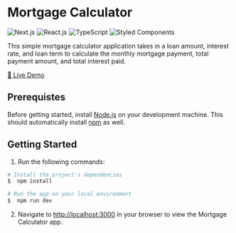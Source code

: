 # Mortgage Calculator

<img src="https://img.shields.io/badge/next%20js-000000?style=for-the-badge&logo=nextdotjs&logoColor=white" alt="Next.js" /> <img src="https://img.shields.io/badge/React-20232A?style=for-the-badge&logo=react&logoColor=61DAFB" alt="React.js" /> <img src="https://img.shields.io/badge/TypeScript-007ACC?style=for-the-badge&logo=typescript&logoColor=white" alt="TypeScript" />  <img src="https://img.shields.io/badge/styled--components-DB7093?style=for-the-badge&logo=styled-components&logoColor=white" alt="Styled Components" />

This simple mortgage calculator application takes in a loan amount, interest rate, and loan term to calculate the monthly mortgage payment, total payment amount, and total interest paid.

[🚀 Live Demo](https://mortgage-calculator-gamma-gold.vercel.app/)

## Prerequistes

Before getting started, install [Node.js](https://nodejs.org/) on your development machine. This should automatically install [npm](https://www.npmjs.com/) as well.

## Getting Started

1. Run the following commands:

```bash
# Install the project's dependencies
$  npm install

# Run the app on your local environment
$  npm run dev
```

2. Navigate to [http://localhost:3000](http://localhost:3000) in your browser to view the Mortgage Calculator app.
